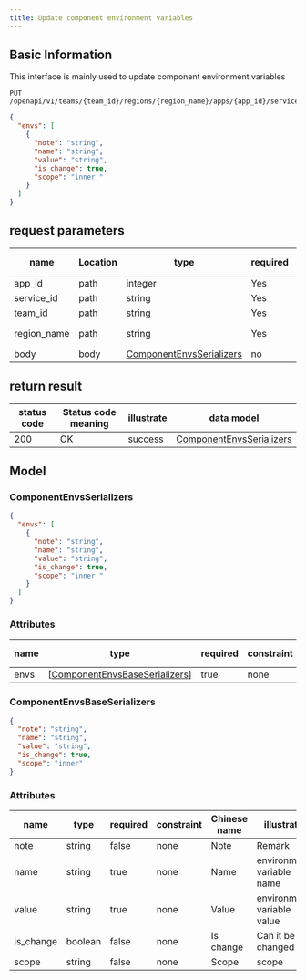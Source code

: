 ```yaml
---
title: Update component environment variables
---
```


## Basic Information

This interface is mainly used to update component environment variables

```shell title="请求路径"
PUT /openapi/v1/teams/{team_id}/regions/{region_name}/apps/{app_id}/services/{service_id}/envs
```

```json title="Body 请求体示例"
{
  "envs": [
    {
      "note": "string",
      "name": "string",
      "value": "string",
      "is_change": true,
      "scope": "inner "
    }
  ]
}
```

## request parameters

| name        | Location | type                                                        | required | Chinese name | illustrate   |
| ----------- | -------- | ----------------------------------------------------------- | -------- | ------------ | ------------ |
| app_id      | path     | integer                                                     | Yes      |              | app id       |
| service_id  | path     | string                                                      | Yes      |              | app id       |
| team_id     | path     | string                                                      | Yes      |              | team id      |
| region_name | path     | string                                                      | Yes      |              | cluster name |
| body        | body     | [ComponentEnvsSerializers](#schemacomponentenvsserializers) | no       |              | none         |

## return result

| status code | Status code meaning | illustrate | data model                                                  |
| ----------- | ------------------- | ---------- | ----------------------------------------------------------- |
| 200         | OK                  | success    | [ComponentEnvsSerializers](#schemacomponentenvsserializers) |

## Model

### ComponentEnvsSerializers<a id="schemacomponentenvsserializers"></a>
```json
{
  "envs": [
    {
      "note": "string",
      "name": "string",
      "value": "string",
      "is_change": true,
      "scope": "inner "
    }
  ]
}
```

### Attributes

| name | type                                                                  | required | constraint | Chinese name | illustrate |
| ---- | --------------------------------------------------------------------- | -------- | ---------- | ------------ | ---------- |
| envs | [[ComponentEnvsBaseSerializers](#schemacomponentenvsbaseserializers)] | true     | none       |              | none       |

### ComponentEnvsBaseSerializers<a id="schemacomponentenvsbaseserializers"></a>

```json
{
  "note": "string",
  "name": "string",
  "value": "string",
  "is_change": true,
  "scope": "inner"
}
```

### Attributes

| name      | type    | required | constraint | Chinese name | illustrate                 |
| --------- | ------- | -------- | ---------- | ------------ | -------------------------- |
| note      | string  | false    | none       | Note         | Remark                     |
| name      | string  | true     | none       | Name         | environment variable name  |
| value     | string  | true     | none       | Value        | environment variable value |
| is_change | boolean | false    | none       | Is change    | Can it be changed          |
| scope     | string  | false    | none       | Scope        | scope                      |
